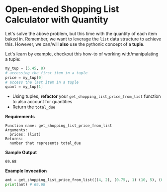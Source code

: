 # Open-ended Shopping List Calculator with Quantity


Let's solve the above problem, but this time with the quantity of each item baked in. Remember, we want to leverage the `list` data structure to achieve this. However, we can/will **also** use the pythonic concept of a **tuple**.

Let's learn by example, checkout this how-to of working with/manipulating a tuple:

```python
my_tup = (5.45, 8)
# accessing the first item in a tuple
price = my_tup[0]
# access the last item in a tuple
quant = my_tup[1]
```

* Using tuples, **refactor** your `get_shopping_list_price_from_list` function to also account for quantities
* Return the `total_due`

**Requirements**
```
Function name: get_shopping_list_price_from_list
Arguments:
  prices: (list)
Returns:
  number that represents total_due
```

**Sample Output**
```
69.68
```

**Example Invocation**
```python
amt = get_shopping_list_price_from_list([(4, 2), (0.75,, 1) (10, 5), (0.45, 4), (3.45, 1)])
print(amt) # 69.68
```
